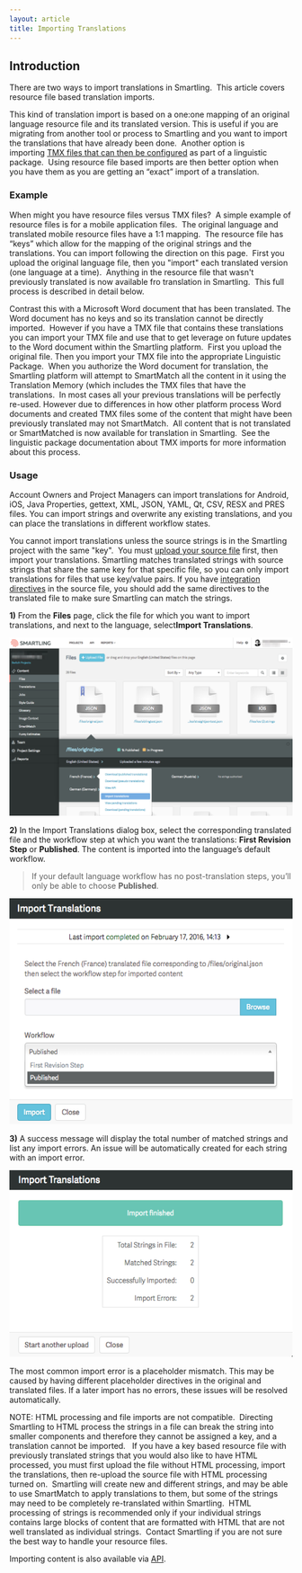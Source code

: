 ```yaml
---
layout: article
title: Importing Translations
---
```



## Introduction

There are two ways to import translations in Smartling. &nbsp;This article covers resource file based translation imports.

This kind of translation import is based on a one:one mapping of an original language resource file and its translated version. This is useful if you are migrating from another tool or process to Smartling and you want to import the translations that have already been done. &nbsp;Another option is importing&nbsp;[TMX files that can then be configured](http://help.smartling.com/knowledge-base/articles/translation-memory/#import) as part of a linguistic package.&nbsp; Using resource file based imports are then better option when you have them as you are getting an “exact” import of a translation. &nbsp;

### Example

When might you have resource files versus TMX files? &nbsp;A simple example of resource files is for a mobile application files. &nbsp;The original language and translated mobile resource files have a 1:1 mapping. &nbsp;The resource file has “keys” which allow for the mapping of the original strings and the translations. You can import following the direction on this page. &nbsp;First you upload the original language file, then you "import" each translated version (one language at a time). &nbsp;Anything in the resource file that wasn't previously translated is now available fro translation in Smartling. &nbsp;This full process is described in detail below.

Contrast this with a Microsoft Word document that has been translated. The Word document has no keys and so its translation cannot be directly imported. &nbsp;However if you have a TMX file that contains these translations you can import your TMX file and use that to get leverage on future updates to the Word document within the Smartling platform. &nbsp;First you upload the original file. Then you import your TMX file into the appropriate Linguistic Package. &nbsp;When you authorize the Word document for translation, the Smartling platform will attempt to SmartMatch all the content in it using the Translation Memory (which includes the TMX files that have the translations. &nbsp;In most cases all your previous translations will be perfectly re-used. However due to differences in how other platform process Word documents and created TMX files some of the content that might have been previously translated may not SmartMatch. &nbsp;All content that is not translated or SmartMatched is now available for translation in Smartling. &nbsp;See the linguistic package documentation about TMX imports for more information about this process.&nbsp;

### Usage

Account Owners and Project Managers can import translations for Android, iOS, Java Properties, gettext, XML, JSON, YAML, Qt, CSV, RESX and PRES files. You can import strings and overwrite any existing translations, and you can place the translations in different workflow states.

You cannot import translations unless the source strings is in the Smartling project with the same "key". &nbsp;You must [upload your source file](/knowledge-base/articles/upload-and-manage-files/) first, then import your translations. Smartling matches translated strings with source strings that share the same key for that specific file, so you can only import translations for files that use key/value pairs. If you have [integration directives](http://docs.smartling.com/pages/supported-file-types/) in the source file, you should add the same directives to the translated file to make sure Smartling can match the strings.

**1)** From the **Files** page, click the file for which you want to import translations, and next to the language, select**Import Translations**.

![](/uploads/versions/import1---x----1250-788x---.png)

**2)** In the Import Translations dialog box, select the corresponding translated file and the workflow step at which you want the translations: **First Revision Step** or **Published**. The content is imported into the language’s default workflow.

> If your default language workflow has no post-translation steps, you’ll only be able to choose **Published**.

![medium](/uploads/versions/import2---x----571-455x---.png)

**3)** A success message will display the total number of matched strings and list any import errors. An issue will be automatically created for each string with an import error.

![medium](/uploads/versions/import3---x----576-379x---.png)

The most common import error is a placeholder mismatch. This may be caused by having different placeholder directives in the original and translated files. If a later import has no errors, these issues will be resolved automatically.

NOTE: HTML processing and file imports are not compatible. &nbsp;Directing Smartling to HTML process the strings in a file can break the string into smaller components and therefore they cannot be assigned a key, and a translation cannot be imported. &nbsp; If you have a key based resource file with previously translated strings that you would also like to have HTML processed, you must first upload the file without HTML processing, import the translations, then re-upload the source file with HTML processing turned on. &nbsp;Smartling will create new and different strings, and may be able to use SmartMatch to apply translations to them, but some of the strings may need to be completely re-translated within Smartling. &nbsp;HTML processing of strings is recommended only if your individual strings contains large blocks of content that are formatted with HTML that are not well translated as individual strings. &nbsp;Contact Smartling if you are not sure the best way to handle your resource files.

<div class="info">Importing content is also available via <a href="http://docs.smartling.com">API</a>.</div>